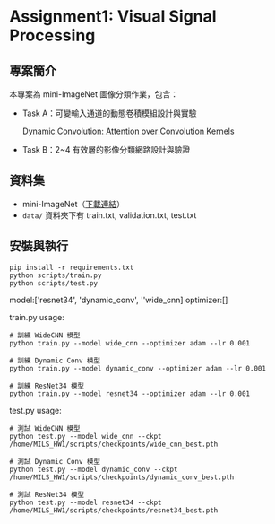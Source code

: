 # Assignment1: Visual Signal Processing

## 專案簡介
本專案為 mini-ImageNet 圖像分類作業，包含：
- Task A：可變輸入通道的動態卷積模組設計與實驗
    
    [Dynamic Convolution: Attention over Convolution Kernels](https://arxiv.org/abs/1912.03458)
- Task B：2~4 有效層的影像分類網路設計與驗證


## 資料集
- mini-ImageNet（[下載連結](https://cchsu.info/files/images.zip)）
- `data/` 資料夾下有 train.txt, validation.txt, test.txt

## 安裝與執行
```
pip install -r requirements.txt
python scripts/train.py
python scripts/test.py
```
model:['resnet34', 'dynamic_conv', ''wide_cnn]
optimizer:[]

train.py usage:
```
# 訓練 WideCNN 模型
python train.py --model wide_cnn --optimizer adam --lr 0.001

# 訓練 Dynamic Conv 模型
python train.py --model dynamic_conv --optimizer adam --lr 0.001

# 訓練 ResNet34 模型
python train.py --model resnet34 --optimizer adam --lr 0.001
```

test.py usage:
```
# 測試 WideCNN 模型
python test.py --model wide_cnn --ckpt /home/MILS_HW1/scripts/checkpoints/wide_cnn_best.pth

# 測試 Dynamic Conv 模型
python test.py --model dynamic_conv --ckpt /home/MILS_HW1/scripts/checkpoints/dynamic_conv_best.pth

# 測試 ResNet34 模型
python test.py --model resnet34 --ckpt /home/MILS_HW1/scripts/checkpoints/resnet34_best.pth
```